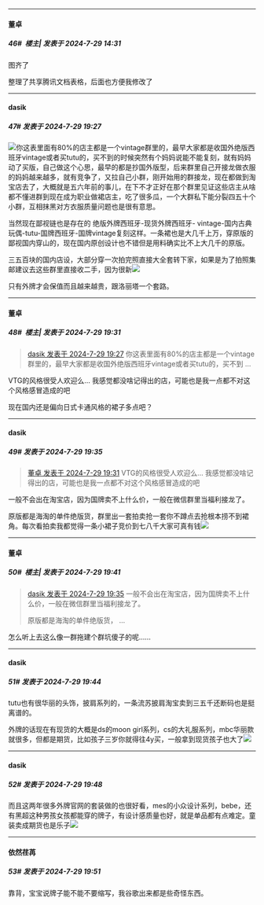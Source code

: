 ﻿
*****

####  董卓  
##### 46#         楼主| 发表于 2024-7-29 14:31

图齐了

整理了共享腾讯文档表格，后面也方便我修改了


*****

####  dasik  
##### 47#       发表于 2024-7-29 19:27

<img src="https://static.saraba1st.com/image/smiley/face2017/021.png" referrerpolicy="no-referrer">你这表里面有80%的店主都是一个vintage群里的，最早大家都是收国外绝版西班牙vintage或者买tutu的，买不到的时候突然有个妈妈说能不能复刻，就有妈妈动了买版，自己做这个心思，最早的都是抄国外版型，后来群里自己开接龙做衣服的妈妈越来越多，就有竞争了，又拉自己小群，刚开始用的群接龙，现在都做到淘宝店去了，大概就是五六年前的事儿，在下不才正好在那个群里见证这些店主从啥都不懂进群到现在成为职业做裙店主，吃了很多瓜，一个大群私下能分裂四五十个小群，互相抹黑对方衣服质量问题也是很有意思。

当然现在鄙视链也是存在的 绝版外牌西班牙-现货外牌西班牙- vintage-国内古典玩偶-tutu-国牌西班牙-国牌vintage复刻这样。一条裙也是大几千上万，穿原版的鄙视国内穿山的，现在国内原创设计也不错但是用料确实比不上大几千的原版。

三五百块的国内店设，大部分穿一次拍完照直接大全套转下家，如果是为了拍照集邮建议去这些群里直接收二手，因为很新<img src="https://static.saraba1st.com/image/smiley/face2017/017.png" referrerpolicy="no-referrer">

只有外牌才会保值而且越来越贵，跟洛丽塔一个套路。


*****

####  董卓  
##### 48#         楼主| 发表于 2024-7-29 19:31

<blockquote><a href="httphttps://bbs.saraba1st.com/2b/forum.php?mod=redirect&amp;goto=findpost&amp;pid=65736454&amp;ptid=2192395" target="_blank">dasik 发表于 2024-7-29 19:27</a>
你这表里面有80%的店主都是一个vintage群里的，最早大家都是收国外绝版西班牙vintage或者买tutu的，买不到 ...</blockquote>
VTG的风格很受人欢迎么…
我感觉都没啥记得出的店，可能也是我一点都不对这个风格感冒造成的吧

现在国内还是偏向日式卡通风格的裙子多点吧？

*****

####  dasik  
##### 49#       发表于 2024-7-29 19:35

<blockquote><a href="httphttps://bbs.saraba1st.com/2b/forum.php?mod=redirect&amp;goto=findpost&amp;pid=65736488&amp;ptid=2192395" target="_blank">董卓 发表于 2024-7-29 19:31</a>
VTG的风格很受人欢迎么…
我感觉都没啥记得出的店，可能也是我一点都不对这个风格感冒造成的吧</blockquote>
一般不会出在淘宝店，因为国牌卖不上什么价，一般在微信群里当福利接龙了。

原版都是海淘的单件绝版货，群里出一套拍卖抢一套你不蹲点去抢根本捞不到裙角。每次看拍卖我都觉得一条小裙子竞价到七八千大家可真有钱<img src="https://static.saraba1st.com/image/smiley/face2017/017.png" referrerpolicy="no-referrer">


*****

####  董卓  
##### 50#         楼主| 发表于 2024-7-29 19:41

<blockquote><a href="httphttps://bbs.saraba1st.com/2b/forum.php?mod=redirect&amp;goto=findpost&amp;pid=65736524&amp;ptid=2192395" target="_blank">dasik 发表于 2024-7-29 19:35</a>
一般不会出在淘宝店，因为国牌卖不上什么价，一般在微信群里当福利接龙了。

原版都是海淘的单件绝版货， ...</blockquote>
怎么听上去这么像一群拖建个群坑傻子的呢……


*****

####  dasik  
##### 51#       发表于 2024-7-29 19:44

tutu也有很华丽的头饰，披肩系列的，一条流苏披肩淘宝卖到三五千还断码也是挺离谱的。

外牌的话现在有现货的大概是ds的moon girl系列，cs的大礼服系列，mbc华丽款就很多，但都是期货，比如孩子三岁你就得往4y买，一般拿到现货孩子也大了<img src="https://static.saraba1st.com/image/smiley/face2017/091.png" referrerpolicy="no-referrer">

*****

####  dasik  
##### 52#       发表于 2024-7-29 19:48

而且这两年很多外牌官网的套装做的也很好看，mes的小众设计系列，bebe，还有黑超这种男孩女孩都能穿的牌子，有设计感质量也好，就是单品都有点难定。童装卖成期货也是乐子<img src="https://static.saraba1st.com/image/smiley/face2017/003.png" referrerpolicy="no-referrer">


*****

####  依然荏苒  
##### 53#       发表于 2024-7-29 19:51

靠背，宝宝说牌子能不能不要缩写，我谷歌出来都是些奇怪东西。

